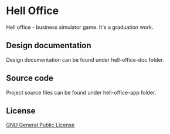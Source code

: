 # Hell Office


Hell office - business simulator game. It's a graduation work.

## Design documentation

Design documentation can be found under hell-office-doc folder.

## Source code

Project source files can be found under hell-office-app folder.

## License

[GNU General Public License](https://github.com/miniature-studios/miniature-happiness/blob/main/LICENSE)
